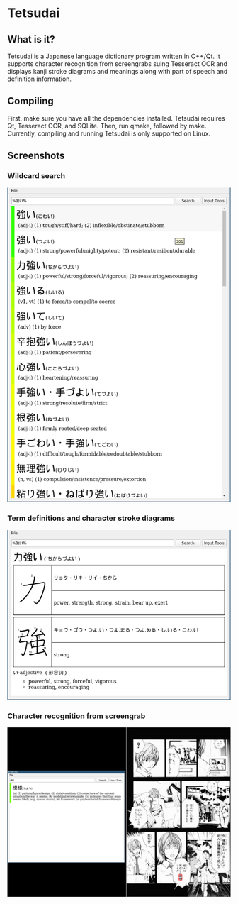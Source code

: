 # Tetsudai

## What is it?
Tetsudai is a Japanese language dictionary program written in C++/Qt. It 
supports character recognition from screengrabs suing Tesseract OCR and displays
kanji stroke diagrams and meanings along with part of speech and definition 
information.

## Compiling
First, make sure you have all the dependencies installed. Tetsudai requires Qt, 
Tesseract OCR, and SQLite. Then, run qmake, followed by make. Currently, 
compiling and running Tetsudai is only supported on Linux.

## Screenshots
### Wildcard search
![Wildcard search](screenshots/screenshot_search.png?raw=true "Wildcard search")

### Term definitions and character stroke diagrams
![Term definitions and character stroke diagrams](screenshots/screenshot_term.png?raw=true "Term definitions and character stroke diagrams")

### Character recognition from screengrab
![Character recognition from screengrab](screenshots/screenshot_ocr.png?raw=true "Character recognition from screengrab")

